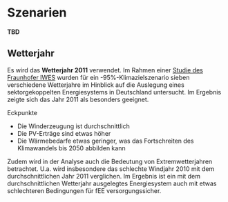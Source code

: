 # Szenarien

**TBD**

## Wetterjahr

Es wird das **Wetterjahr 2011** verwendet. Im Rahmen einer
[Studie des Fraunhofer IWES](https://www.erneuerbar-mobil.de/sites/default/files/2019-10/Auswertung_7Wetterjahre_95Prozent_FraunhoferIWES.pdf)
wurden für ein -95%-Klimazielszenario sieben verschiedene Wetterjahre im
Hinblick auf die Auslegung eines sektorgekoppelten Energiesystems in
Deutschland untersucht. Im Ergebnis zeigte sich das Jahr 2011 als besonders
geeignet.

Eckpunkte
- Die Winderzeugung ist durchschnittlich
- Die PV-Erträge sind etwas höher
- Die Wärmebedarfe etwas geringer, was das Fortschreiten des Klimawandels bis
  2050 abbilden kann

Zudem wird in der Analyse auch die Bedeutung von Extremwetterjahren betrachtet.
U.a. wird insbesondere das schlechte Windjahr 2010 mit dem durchschnittlichen
Jahr 2011 verglichen. Im Ergebnis ist ein mit dem durchschnittlichen Wetterjahr
ausgelegtes Energiesystem auch mit etwas schlechteren Bedingungen für fEE
versorgungssicher.
